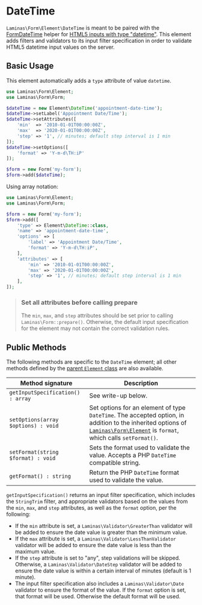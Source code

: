 # DateTime

`Laminas\Form\Element\DateTime` is meant to be paired with the
[FormDateTime](../helper/form-date-time.md) helper for
[HTML5 inputs with type "datetime"](http://www.whatwg.org/specs/web-apps/current-work/multipage/states-of-the-type-attribute.html#date-and-time-state-%28type=datetime%29).
This element adds filters and validators to its input filter specification in
order to validate HTML5 datetime input values on the server.

## Basic Usage

This element automatically adds a `type` attribute of value `datetime`.

```php
use Laminas\Form\Element;
use Laminas\Form\Form;

$dateTime = new Element\DateTime('appointment-date-time');
$dateTime->setLabel('Appointment Date/Time');
$dateTime->setAttributes([
    'min'  => '2010-01-01T00:00:00Z',
    'max'  => '2020-01-01T00:00:00Z',
    'step' => '1', // minutes; default step interval is 1 min
]);
$dateTime->setOptions([
    'format' => 'Y-m-d\TH:iP'
]);

$form = new Form('my-form');
$form->add($dateTime);
```

Using array notation:

```php
use Laminas\Form\Element;
use Laminas\Form\Form;

$form = new Form('my-form');
$form->add([
    'type' => Element\DateTime::class,
    'name' => 'appointment-date-time',
    'options' => [
        'label' => 'Appointment Date/Time',
        'format' => 'Y-m-d\TH:iP',
    ],
    'attributes' => [
        'min' => '2010-01-01T00:00:00Z',
        'max' => '2020-01-01T00:00:00Z',
        'step' => '1', // minutes; default step interval is 1 min
    ],
]);
```

> ### Set all attributes before calling prepare
>
> The `min`, `max`, and `step` attributes should be set prior to calling
> `Laminas\Form::prepare()`. Otherwise, the default input specification for the
> element may not contain the correct validation rules.

## Public Methods

The following methods are specific to the `DateTime` element; all other methods
defined by the [parent `Element` class](element.md#public-methods) are also
available.

Method signature                    | Description
----------------------------------- | -----------
`getInputSpecification() : array`   | See write-up below.
`setOptions(array $options) : void` | Set options for an element of type `DateTime`. The accepted option, in addition to the inherited options of [`Laminas\Form\Element`](element.md#public-methods) is `format`, which calls `setFormat()`.
`setFormat(string $format) : void`  | Sets the format used to validate the value. Accepts a PHP `DateTime` compatible string.
`getFormat() : string`              | Return the PHP `DateTime` format used to validate the value.

`getInputSpecification()` returns an input filter specification, which includes
the `StringTrim` filter, and appropriate validators based on the values from the
`min`, `max`, and `step` attributes, as well as the `format` option, per the
following:

- If the `min` attribute is set, a `Laminas\Validator\GreaterThan` validator will
  be added to ensure the date value is greater than the minimum value.
- If the `max` attribute is set, a `Laminas\Validator\LessThanValidator` validator
  will be added to ensure the date value is less than the maximum value.
- If the `step` attribute is set to "any", step validations will be skipped.
  Otherwise, a `Laminas\Validator\DateStep` validator will be added to ensure the
  date value is within a certain interval of minutes (default is 1 minute).
- The input filter specification also includes a `Laminas\Validator\Date` validator
  to ensure the format of the value. If the `format` option is set, that format
  will be used. Otherwise the default format will be used.
